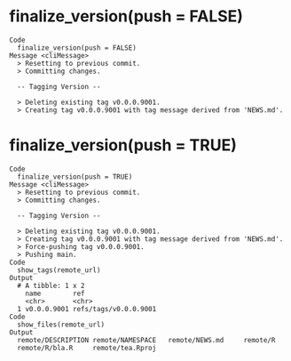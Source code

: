 # finalize_version(push = FALSE)

    Code
      finalize_version(push = FALSE)
    Message <cliMessage>
      > Resetting to previous commit.
      > Committing changes.
      
      -- Tagging Version --
      
      > Deleting existing tag v0.0.0.9001.
      > Creating tag v0.0.0.9001 with tag message derived from 'NEWS.md'.

# finalize_version(push = TRUE)

    Code
      finalize_version(push = TRUE)
    Message <cliMessage>
      > Resetting to previous commit.
      > Committing changes.
      
      -- Tagging Version --
      
      > Deleting existing tag v0.0.0.9001.
      > Creating tag v0.0.0.9001 with tag message derived from 'NEWS.md'.
      > Force-pushing tag v0.0.0.9001.
      > Pushing main.
    Code
      show_tags(remote_url)
    Output
      # A tibble: 1 x 2
        name        ref                  
        <chr>       <chr>                
      1 v0.0.0.9001 refs/tags/v0.0.0.9001
    Code
      show_files(remote_url)
    Output
      remote/DESCRIPTION remote/NAMESPACE   remote/NEWS.md     remote/R           
      remote/R/bla.R     remote/tea.Rproj   

